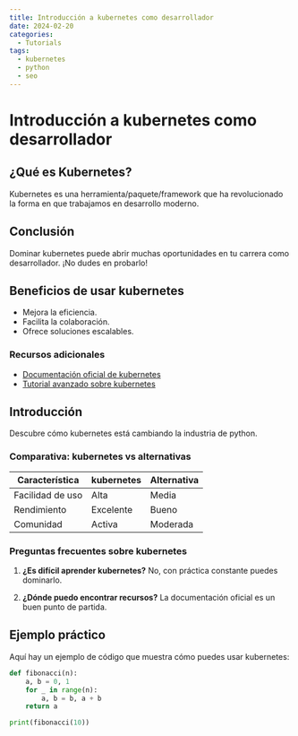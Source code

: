 ```yaml
---
title: Introducción a kubernetes como desarrollador
date: 2024-02-20
categories: 
  - Tutorials
tags:
  - kubernetes
  - python
  - seo
---
```


# Introducción a kubernetes como desarrollador

## ¿Qué es Kubernetes?

Kubernetes es una herramienta/paquete/framework que ha revolucionado la forma en que trabajamos en desarrollo moderno.

## Conclusión

Dominar kubernetes puede abrir muchas oportunidades en tu carrera como desarrollador. ¡No dudes en probarlo!

## Beneficios de usar kubernetes

- Mejora la eficiencia.
- Facilita la colaboración.
- Ofrece soluciones escalables.

### Recursos adicionales

- [Documentación oficial de kubernetes](https://example.com)
- [Tutorial avanzado sobre kubernetes](https://example.com/tutorial)

## Introducción

Descubre cómo kubernetes está cambiando la industria de python.

### Comparativa: kubernetes vs alternativas

| Característica | kubernetes | Alternativa |
|---------------|-------------|------------|
| Facilidad de uso | Alta | Media |
| Rendimiento | Excelente | Bueno |
| Comunidad | Activa | Moderada |

### Preguntas frecuentes sobre kubernetes

1. **¿Es difícil aprender kubernetes?**
   No, con práctica constante puedes dominarlo.

2. **¿Dónde puedo encontrar recursos?**
   La documentación oficial es un buen punto de partida.

## Ejemplo práctico

Aquí hay un ejemplo de código que muestra cómo puedes usar kubernetes:

```python
def fibonacci(n):
    a, b = 0, 1
    for _ in range(n):
        a, b = b, a + b
    return a

print(fibonacci(10))
```